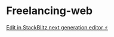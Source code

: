 # Freelancing-web

[Edit in StackBlitz next generation editor ⚡️](https://stackblitz.com/~/github.com/spcbby/Freelancing-web)